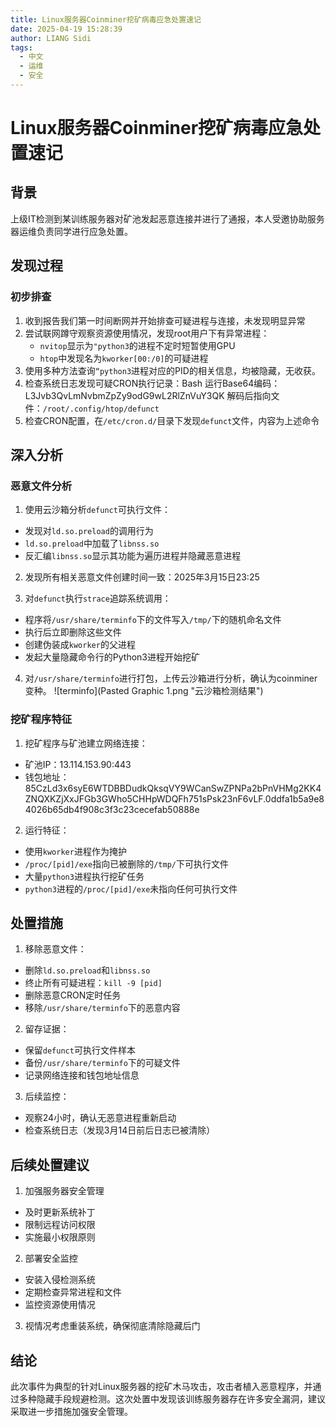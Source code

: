 ```yaml
---
title: Linux服务器Coinminer挖矿病毒应急处置速记
date: 2025-04-19 15:28:39
author: LIANG Sidi
tags:
  - 中文
  - 运维
  - 安全
---
```

# Linux服务器Coinminer挖矿病毒应急处置速记
## 背景
上级IT检测到某训练服务器对矿池发起恶意连接并进行了通报，本人受邀协助服务器运维负责同学进行应急处置。

## 发现过程

### 初步排查

1. 收到报告我们第一时间断网并开始排查可疑进程与连接，未发现明显异常
2. 尝试联网蹲守观察资源使用情况，发现root用户下有异常进程：
   - `nvitop`显示为`"python3`的进程不定时短暂使用GPU
   - `htop`中发现名为`kworker[00:/0]`的可疑进程
3. 使用多种方法查询`“python3`进程对应的PID的相关信息，均被隐藏，无收获。
4. 检查系统日志发现可疑CRON执行记录：Bash 运行Base64编码：L3Jvb3QvLmNvbmZpZy9odG9wL2RlZnVuY3QK
解码后指向文件：`/root/.config/htop/defunct`
5. 检查CRON配置，在`/etc/cron.d/`目录下发现`defunct`文件，内容为上述命令

## 深入分析

### 恶意文件分析

1. 使用云沙箱分析`defunct`可执行文件：
- 发现对`ld.so.preload`的调用行为
- `ld.so.preload`中加载了`libnss.so`
- 反汇编`libnss.so`显示其功能为遍历进程并隐藏恶意进程

2. 发现所有相关恶意文件创建时间一致：2025年3月15日23:25

3. 对`defunct`执行`strace`追踪系统调用：
- 程序将`/usr/share/terminfo`下的文件写入`/tmp/`下的随机命名文件
- 执行后立即删除这些文件
- 创建伪装成`kworker`的父进程
- 发起大量隐藏命令行的Python3进程开始挖矿

4. 对`/usr/share/terminfo`进行打包，上传云沙箱进行分析，确认为coinminer变种。
![terminfo](Pasted Graphic 1.png "云沙箱检测结果")

### 挖矿程序特征

1. 挖矿程序与矿池建立网络连接：
- 矿池IP：13.114.153.90:443
- 钱包地址：85CzLd3x6syE6WTDBBDudkQksqVY9WCanSwZPNPa2bPnVHMg2KK4ZNQXKZjXхJFGbЗGWhо5CHHpWDQFh751sPsk2ЗnF6vLF.0ddfa1b5a9e84026b65db4f908c3f3c23cecefab50888е

2. 运行特征：
- 使用`kworker`进程作为掩护
- `/proc/[pid]/exe`指向已被删除的`/tmp/`下可执行文件
- 大量`python3`进程执行挖矿任务
- `python3`进程的`/proc/[pid]/exe`未指向任何可执行文件

## 处置措施

1. 移除恶意文件：
- 删除`ld.so.preload`和`libnss.so`
- 终止所有可疑进程：`kill -9 [pid]`
- 删除恶意CRON定时任务
- 移除`/usr/share/terminfo`下的恶意内容

2. 留存证据：
- 保留`defunct`可执行文件样本
- 备份`/usr/share/terminfo`下的可疑文件
- 记录网络连接和钱包地址信息

3. 后续监控：
- 观察24小时，确认无恶意进程重新启动
- 检查系统日志（发现3月14日前后日志已被清除）

## 后续处置建议

1. 加强服务器安全管理
- 及时更新系统补丁
- 限制远程访问权限
- 实施最小权限原则

2. 部署安全监控
- 安装入侵检测系统
- 定期检查异常进程和文件
- 监控资源使用情况

3. 视情况考虑重装系统，确保彻底清除隐藏后门

## 结论

此次事件为典型的针对Linux服务器的挖矿木马攻击，攻击者植入恶意程序，并通过多种隐藏手段规避检测。这次处置中发现该训练服务器存在许多安全漏洞，建议采取进一步措施加强安全管理。
